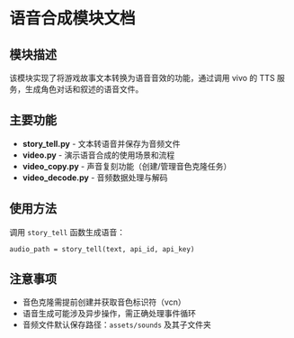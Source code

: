 # 语音合成模块文档

## 模块描述

该模块实现了将游戏故事文本转换为语音音效的功能，通过调用 vivo 的 TTS 服务，生成角色对话和叙述的语音文件。

## 主要功能

* **story\_tell.py** - 文本转语音并保存为音频文件
* **video.py** - 演示语音合成的使用场景和流程
* **video\_copy.py** - 声音复刻功能（创建/管理音色克隆任务）
* **video\_decode.py** - 音频数据处理与解码

## 使用方法

调用 `story_tell` 函数生成语音：

```
audio_path = story_tell(text, api_id, api_key)
```

## 注意事项

* 音色克隆需提前创建并获取音色标识符（vcn）
* 语音生成可能涉及异步操作，需正确处理事件循环
* 音频文件默认保存路径：`assets/sounds` 及其子文件夹